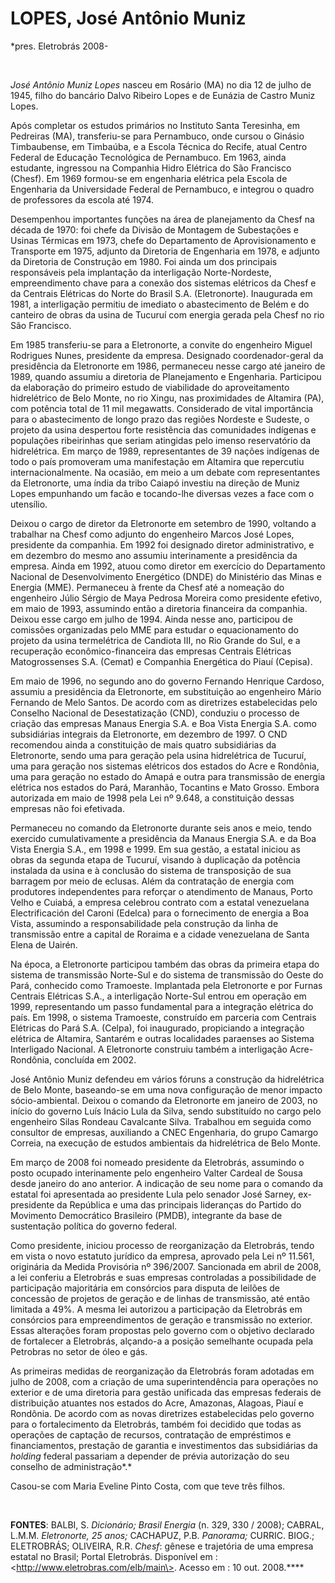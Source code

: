 LOPES, José Antônio Muniz
=========================

\*pres. Eletrobrás 2008-

 

*José Antônio Muniz Lopes* nasceu em Rosário (MA) no dia 12 de julho de
1945, filho do bancário Dalvo Ribeiro Lopes e de Eunázia de Castro Muniz
Lopes.

Após completar os estudos primários no Instituto Santa Teresinha, em
Pedreiras (MA), transferiu-se para Pernambuco, onde cursou o Ginásio
Timbaubense, em Timbaúba, e a Escola Técnica do Recife, atual Centro
Federal de Educação Tecnológica de Pernambuco. Em 1963, ainda estudante,
ingressou na Companhia Hidro Elétrica do São Francisco (Chesf). Em 1969
formou-se em engenharia elétrica pela Escola de Engenharia da
Universidade Federal de Pernambuco, e integrou o quadro de professores
da escola até 1974.

Desempenhou importantes funções na área de planejamento da Chesf na
década de 1970: foi chefe da Divisão de Montagem de Subestações e Usinas
Térmicas em 1973, chefe do Departamento de Aprovisionamento e Transporte
em 1975, adjunto da Diretoria de Engenharia em 1978, e adjunto da
Diretoria de Construção em 1980. Foi ainda um dos principais
responsáveis pela implantação da interligação Norte-Nordeste,
empreendimento chave para a conexão dos sistemas elétricos da Chesf e da
Centrais Elétricas do Norte do Brasil S.A. (Eletronorte). Inaugurada em
1981, a interligação permitiu de imediato o abastecimento de Belém e do
canteiro de obras da usina de Tucuruí com energia gerada pela Chesf no
rio São Francisco.

Em 1985 transferiu-se para a Eletronorte, a convite do engenheiro Miguel
Rodrigues Nunes, presidente da empresa. Designado coordenador-geral da
presidência da Eletronorte em 1986, permaneceu nesse cargo até janeiro
de 1989, quando assumiu a diretoria de Planejamento e Engenharia.
Participou da elaboração do primeiro estudo de viabilidade do
aproveitamento hidrelétrico de Belo Monte, no rio Xingu, nas
proximidades de Altamira (PA), com potência total de 11 mil megawatts.
Considerado de vital importância para o abastecimento de longo prazo das
regiões Nordeste e Sudeste, o projeto da usina despertou forte
resistência das comunidades indígenas e populações ribeirinhas que
seriam atingidas pelo imenso reservatório da hidrelétrica. Em março de
1989, representantes de 39 nações indígenas de todo o país promoveram
uma manifestação em Altamira que repercutiu internacionalmente. Na
ocasião, em meio a um debate com representantes da Eletronorte, uma
índia da tribo Caiapó investiu na direção de Muniz Lopes empunhando um
facão e tocando-lhe diversas vezes a face com o utensílio.

Deixou o cargo de diretor da Eletronorte em setembro de 1990, voltando a
trabalhar na Chesf como adjunto do engenheiro Marcos José Lopes,
presidente da companhia. Em 1992 foi designado diretor administrativo, e
em dezembro do mesmo ano assumiu interinamente a presidência da empresa.
Ainda em 1992, atuou como diretor em exercício do Departamento Nacional
de Desenvolvimento Energético (DNDE) do Ministério das Minas e Energia
(MME). Permaneceu à frente da Chesf até a nomeação do engenheiro Júlio
Sérgio de Maya Pedrosa Moreira como presidente efetivo, em maio de 1993,
assumindo então a diretoria financeira da companhia. Deixou esse cargo
em julho de 1994. Ainda nesse ano, participou de comissões organizadas
pelo MME para estudar o equacionamento do projeto da usina termelétrica
de Candiota III, no Rio Grande do Sul, e a recuperação
econômico-financeira das empresas Centrais Elétricas Matogrossenses S.A.
(Cemat) e Companhia Energética do Piauí (Cepisa).

Em maio de 1996, no segundo ano do governo Fernando Henrique Cardoso,
assumiu a presidência da Eletronorte, em substituição ao engenheiro
Mário Fernando de Melo Santos. De acordo com as diretrizes estabelecidas
pelo Conselho Nacional de Desestatização (CND), conduziu o processo de
criação das empresas Manaus Energia S.A. e Boa Vista Energia S.A. como
subsidiárias integrais da Eletronorte, em dezembro de 1997. O CND
recomendou ainda a constituição de mais quatro subsidiárias da
Eletronorte, sendo uma para geração pela usina hidrelétrica de Tucuruí,
uma para geração nos sistemas elétricos dos estados do Acre e Rondônia,
uma para geração no estado do Amapá e outra para transmissão de energia
elétrica nos estados do Pará, Maranhão, Tocantins e Mato Grosso. Embora
autorizada em maio de 1998 pela Lei nº 9.648, a constituição dessas
empresas não foi efetivada.

Permaneceu no comando da Eletronorte durante seis anos e meio, tendo
exercido cumulativamente a presidência da Manaus Energia S.A. e da Boa
Vista Energia S.A., em 1998 e 1999. Em sua gestão, a estatal iniciou as
obras da segunda etapa de Tucuruí, visando à duplicação da potência
instalada da usina e à conclusão do sistema de transposição de sua
barragem por meio de eclusas. Além da contratação de energia com
produtores independentes para reforçar o atendimento de Manaus, Porto
Velho e Cuiabá, a empresa celebrou contrato com a estatal venezuelana
Electrificación del Caroni (Edelca) para o fornecimento de energia a Boa
Vista, assumindo a responsabilidade pela construção da linha de
transmissão entre a capital de Roraima e a cidade venezuelana de Santa
Elena de Uairén.

Na época, a Eletronorte participou também das obras da primeira etapa do
sistema de transmissão Norte-Sul e do sistema de transmissão do Oeste do
Pará, conhecido como Tramoeste. Implantada pela Eletronorte e por Furnas
Centrais Elétricas S.A., a interligação Norte-Sul entrou em operação em
1999, representando um passo fundamental para a integração elétrica do
país. Em 1998, o sistema Tramoeste, construído em parceria com Centrais
Elétricas do Pará S.A. (Celpa), foi inaugurado, propiciando a integração
elétrica de Altamira, Santarém e outras localidades paraenses ao Sistema
Interligado Nacional. A Eletronorte construiu também a interligação
Acre-Rondônia, concluída em 2002.

José Antônio Muniz defendeu em vários fóruns a construção da
hidrelétrica de Belo Monte, baseando-se em uma nova configuração de
menor impacto sócio-ambiental. Deixou o comando da Eletronorte em
janeiro de 2003, no início do governo Luís Inácio Lula da Silva, sendo
substituído no cargo pelo engenheiro Silas Rondeau Cavalcante Silva.
Trabalhou em seguida como consultor de empresas, auxiliando a CNEC
Engenharia, do grupo Camargo Correia, na execução de estudos ambientais
da hidrelétrica de Belo Monte.

Em março de 2008 foi nomeado presidente da Eletrobrás, assumindo o posto
ocupado interinamente pelo engenheiro Valter Cardeal de Sousa desde
janeiro do ano anterior. A indicação de seu nome para o comando da
estatal foi apresentada ao presidente Lula pelo senador José Sarney,
ex-presidente da República e uma das principais lideranças do Partido do
Movimento Democrático Brasileiro (PMDB), integrante da base de
sustentação política do governo federal.

Como presidente, iniciou processo de reorganização da Eletrobrás, tendo
em vista o novo estatuto jurídico da empresa, aprovado pela Lei nº
11.561, originária da Medida Provisória nº 396/2007. Sancionada em abril
de 2008, a lei conferiu a Eletrobrás e suas empresas controladas a
possibilidade de participação majoritária em consórcios para disputa de
leilões de concessão de projetos de geração e de linhas de transmissão,
até então limitada a 49%. A mesma lei autorizou a participação da
Eletrobrás em consórcios para empreendimentos de geração e transmissão
no exterior. Essas alterações foram propostas pelo governo com o
objetivo declarado de fortalecer a Eletrobrás, alçando-a a posição
semelhante ocupada pela Petrobras no setor de óleo e gás.

As primeiras medidas de reorganização da Eletrobrás foram adotadas em
julho de 2008, com a criação de uma superintendência para operações no
exterior e de uma diretoria para gestão unificada das empresas federais
de distribuição atuantes nos estados do Acre, Amazonas, Alagoas, Piauí e
Rondônia. De acordo com as novas diretrizes estabelecidas pelo governo
para o fortalecimento da Eletrobrás, também foi decidido que todas as
operações de captação de recursos, contratação de empréstimos e
financiamentos, prestação de garantia e investimentos das subsidiárias
da *holding* federal passariam a depender de prévia autorização do seu
conselho de administração*.*

Casou-se com Maria Eveline Pinto Costa, com que teve três filhos.

 

**FONTES**: BALBI, S. *Dicionário;* *Brasil Energia* (n. 329, 330 /
2008); CABRAL, L.M.M. *Eletronorte, 25 anos;* CACHAPUZ, P.B. *Panorama;*
CURRIC. BIOG.; ELETROBRÁS; OLIVEIRA, R.R. *Chesf*: gênese e trajetória
de uma empresa estatal no Brasil; Portal Eletrobrás. Disponível em :
\<http://www.eletrobras.com/elb/main\>. Acesso em : 10 out. 2008.****

 

 

 

 

 

 

 

 

 

 

 
